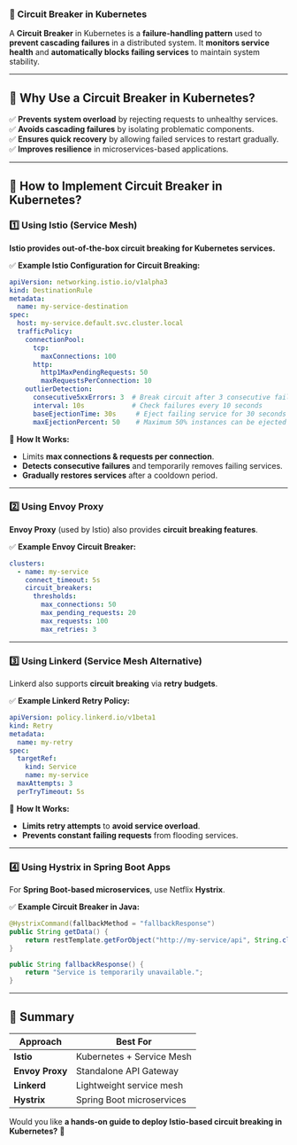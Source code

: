 ### **🔹 Circuit Breaker in Kubernetes**  

A **Circuit Breaker** in Kubernetes is a **failure-handling pattern** used to **prevent cascading failures** in a distributed system. It **monitors service health** and **automatically blocks failing services** to maintain system stability.

---

## **🔹 Why Use a Circuit Breaker in Kubernetes?**
✅ **Prevents system overload** by rejecting requests to unhealthy services.  
✅ **Avoids cascading failures** by isolating problematic components.  
✅ **Ensures quick recovery** by allowing failed services to restart gradually.  
✅ **Improves resilience** in microservices-based applications.  

---

## **🔹 How to Implement Circuit Breaker in Kubernetes?**

### **1️⃣ Using Istio (Service Mesh)**
**Istio provides out-of-the-box circuit breaking for Kubernetes services.**

✅ **Example Istio Configuration for Circuit Breaking:**
```yaml
apiVersion: networking.istio.io/v1alpha3
kind: DestinationRule
metadata:
  name: my-service-destination
spec:
  host: my-service.default.svc.cluster.local
  trafficPolicy:
    connectionPool:
      tcp:
        maxConnections: 100
      http:
        http1MaxPendingRequests: 50
        maxRequestsPerConnection: 10
    outlierDetection:
      consecutive5xxErrors: 3  # Break circuit after 3 consecutive failures
      interval: 10s            # Check failures every 10 seconds
      baseEjectionTime: 30s     # Eject failing service for 30 seconds
      maxEjectionPercent: 50    # Maximum 50% instances can be ejected
```
🚀 **How It Works:**  
- Limits **max connections & requests per connection**.  
- **Detects consecutive failures** and temporarily removes failing services.  
- **Gradually restores services** after a cooldown period.  

---

### **2️⃣ Using Envoy Proxy**
**Envoy Proxy** (used by Istio) also provides **circuit breaking features**.

✅ **Example Envoy Circuit Breaker:**
```yaml
clusters:
  - name: my-service
    connect_timeout: 5s
    circuit_breakers:
      thresholds:
        max_connections: 50
        max_pending_requests: 20
        max_requests: 100
        max_retries: 3
```

---

### **3️⃣ Using Linkerd (Service Mesh Alternative)**
Linkerd also supports **circuit breaking** via **retry budgets**.

✅ **Example Linkerd Retry Policy:**
```yaml
apiVersion: policy.linkerd.io/v1beta1
kind: Retry
metadata:
  name: my-retry
spec:
  targetRef:
    kind: Service
    name: my-service
  maxAttempts: 3
  perTryTimeout: 5s
```
🚀 **How It Works:**  
- **Limits retry attempts** to **avoid service overload**.  
- **Prevents constant failing requests** from flooding services.  

---

### **4️⃣ Using Hystrix in Spring Boot Apps**
For **Spring Boot-based microservices**, use Netflix **Hystrix**.

✅ **Example Circuit Breaker in Java:**
```java
@HystrixCommand(fallbackMethod = "fallbackResponse")
public String getData() {
    return restTemplate.getForObject("http://my-service/api", String.class);
}

public String fallbackResponse() {
    return "Service is temporarily unavailable.";
}
```

---

## **🔹 Summary**
| **Approach**       | **Best For** |
|--------------------|-------------|
| **Istio**         | Kubernetes + Service Mesh |
| **Envoy Proxy**   | Standalone API Gateway |
| **Linkerd**       | Lightweight service mesh |
| **Hystrix**       | Spring Boot microservices |

Would you like **a hands-on guide to deploy Istio-based circuit breaking in Kubernetes?** 🚀